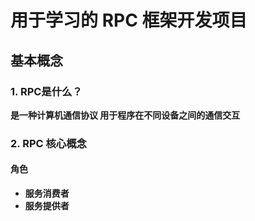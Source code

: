 # 用于学习的 RPC 框架开发项目

## 基本概念

### 1. **RPC是什么？**

**是一种计算机通信协议 用于程序在不同设备之间的通信交互**

### 2. **RPC 核心概念**

#### 角色

* **服务消费者**
* **服务提供者**

